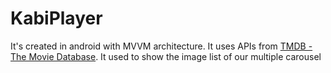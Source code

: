 # KabiPlayer

It's created in android with MVVM architecture.
It uses APIs from [TMDB - The Movie Database](https://www.themoviedb.org/documentation/api).
It used to show the image list of our multiple carousel 


